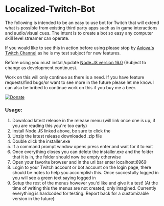 # Localized-Twitch-Bot

The following is intended to be an easy to use bot for Twitch that will extend what is possible from existing third party apps such as in game interactions and audio/visual cues. The intent is to create a bot so easy any computer skill level streamer can operate. 

If you would like to see this in action before using please stop by [Axiova's Twitch Channel](twitch.tv/axiova) as he is my test subject for new features. 

Before using you must install/update [Node.JS version 16.0](https://nodejs.org/en/download/current/) (Subject to change as development continues). 

Work on this will only continue as there is a need. If you have feature requests/find bugs/or want to see more in the future please let me know. I can also be bribed to continue work on this if you buy me a beer. 

[![Donate](https://img.shields.io/badge/Donate-PayPal-green.svg)](https://www.paypal.com/cgi-bin/webscr?cmd=_s-xclick&hosted_button_id=XNUJQACTEAUR8)


### Usage:
1. Download latest release in the release menu (will link once one is up, if you are reading this you're too early)
2. Install Node.JS linked above, be sure to click the 
3. Unzip the latest release downloaded .zip file
4. Double click the installer.exe
5. If a command prompt window opens press enter and wait for it to exit
6. Once everything closes you can delete the installer.exe and the folder that it is in, the folder should now be empty otherwise
7. Open your favorite browser and in the url bar enter localhost:6969
8. Login to your Twitch account or bot account on the login page, there should be notes to help you accomplish this. Once succesfully logged in you will see a green text saying logged in
9. Setup the rest of the menus however you'd like and give it a test! (At the time of writing this the menus are not created, only imagined. Currently everything is hardcoded for testing. Report back for a customizable version in the future)
